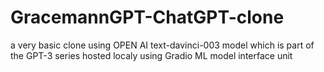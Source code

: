 # GracemannGPT-ChatGPT-clone
 a very basic clone using OPEN AI  text-davinci-003 model  which is part of the GPT-3 series hosted localy using Gradio ML model interface unit
